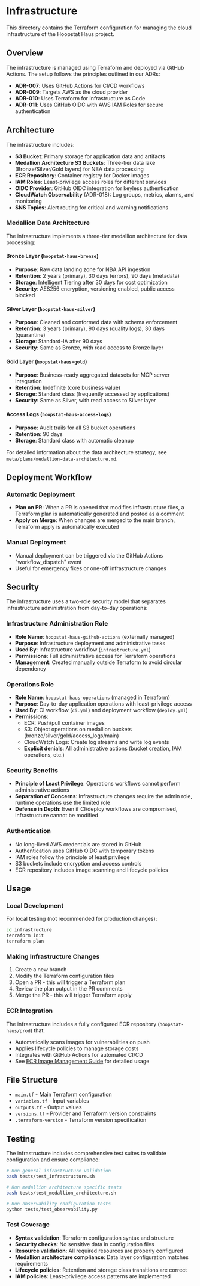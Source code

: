# Infrastructure

This directory contains the Terraform configuration for managing the cloud infrastructure of the Hoopstat Haus project.

## Overview

The infrastructure is managed using Terraform and deployed via GitHub Actions. The setup follows the principles outlined in our ADRs:

- **ADR-007**: Uses GitHub Actions for CI/CD workflows
- **ADR-009**: Targets AWS as the cloud provider  
- **ADR-010**: Uses Terraform for Infrastructure as Code
- **ADR-011**: Uses GitHub OIDC with AWS IAM Roles for secure authentication

## Architecture

The infrastructure includes:

- **S3 Bucket**: Primary storage for application data and artifacts
- **Medallion Architecture S3 Buckets**: Three-tier data lake (Bronze/Silver/Gold layers) for NBA data processing
- **ECR Repository**: Container registry for Docker images
- **IAM Roles**: Least-privilege access roles for different services
- **OIDC Provider**: GitHub OIDC integration for keyless authentication
- **CloudWatch Observability** (ADR-018): Log groups, metrics, alarms, and monitoring
- **SNS Topics**: Alert routing for critical and warning notifications

### Medallion Data Architecture

The infrastructure implements a three-tier medallion architecture for data processing:

#### Bronze Layer (`hoopstat-haus-bronze`)
- **Purpose**: Raw data landing zone for NBA API ingestion
- **Retention**: 2 years (primary), 30 days (errors), 90 days (metadata)
- **Storage**: Intelligent Tiering after 30 days for cost optimization
- **Security**: AES256 encryption, versioning enabled, public access blocked

#### Silver Layer (`hoopstat-haus-silver`)
- **Purpose**: Cleaned and conformed data with schema enforcement
- **Retention**: 3 years (primary), 90 days (quality logs), 30 days (quarantine)
- **Storage**: Standard-IA after 90 days
- **Security**: Same as Bronze, with read access to Bronze layer

#### Gold Layer (`hoopstat-haus-gold`)
- **Purpose**: Business-ready aggregated datasets for MCP server integration
- **Retention**: Indefinite (core business value)
- **Storage**: Standard class (frequently accessed by applications)
- **Security**: Same as Silver, with read access to Silver layer

#### Access Logs (`hoopstat-haus-access-logs`)
- **Purpose**: Audit trails for all S3 bucket operations
- **Retention**: 90 days
- **Storage**: Standard class with automatic cleanup

For detailed information about the data architecture strategy, see `meta/plans/medallion-data-architecture.md`.

## Deployment Workflow

### Automatic Deployment
- **Plan on PR**: When a PR is opened that modifies infrastructure files, a Terraform plan is automatically generated and posted as a comment
- **Apply on Merge**: When changes are merged to the main branch, Terraform apply is automatically executed

### Manual Deployment
- Manual deployment can be triggered via the GitHub Actions "workflow_dispatch" event
- Useful for emergency fixes or one-off infrastructure changes

## Security

The infrastructure uses a two-role security model that separates infrastructure administration from day-to-day operations:

### Infrastructure Administration Role
- **Role Name**: `hoopstat-haus-github-actions` (externally managed)
- **Purpose**: Infrastructure deployment and administrative tasks
- **Used By**: Infrastructure workflow (`infrastructure.yml`)
- **Permissions**: Full administrative access for Terraform operations
- **Management**: Created manually outside Terraform to avoid circular dependency

### Operations Role  
- **Role Name**: `hoopstat-haus-operations` (managed in Terraform)
- **Purpose**: Day-to-day application operations with least-privilege access
- **Used By**: CI workflow (`ci.yml`) and deployment workflow (`deploy.yml`)
- **Permissions**: 
  - ECR: Push/pull container images
  - S3: Object operations on medallion buckets (bronze/silver/gold/access_logs/main)
  - CloudWatch Logs: Create log streams and write log events
  - **Explicit denials**: All administrative actions (bucket creation, IAM operations, etc.)

### Security Benefits
- **Principle of Least Privilege**: Operations workflows cannot perform administrative actions
- **Separation of Concerns**: Infrastructure changes require the admin role, runtime operations use the limited role
- **Defense in Depth**: Even if CI/deploy workflows are compromised, infrastructure cannot be modified

### Authentication
- No long-lived AWS credentials are stored in GitHub
- Authentication uses GitHub OIDC with temporary tokens
- IAM roles follow the principle of least privilege
- S3 buckets include encryption and access controls
- ECR repository includes image scanning and lifecycle policies

## Usage

### Local Development
For local testing (not recommended for production changes):

```bash
cd infrastructure
terraform init
terraform plan
```

### Making Infrastructure Changes
1. Create a new branch
2. Modify the Terraform configuration files
3. Open a PR - this will trigger a Terraform plan
4. Review the plan output in the PR comments
5. Merge the PR - this will trigger Terraform apply

### ECR Integration
The infrastructure includes a fully configured ECR repository (`hoopstat-haus/prod`) that:
- Automatically scans images for vulnerabilities on push
- Applies lifecycle policies to manage storage costs
- Integrates with GitHub Actions for automated CI/CD
- See [ECR Image Management Guide](../docs/ECR_IMAGE_MANAGEMENT.md) for detailed usage

## File Structure

- `main.tf` - Main Terraform configuration
- `variables.tf` - Input variables
- `outputs.tf` - Output values
- `versions.tf` - Provider and Terraform version constraints
- `.terraform-version` - Terraform version specification

## Testing

The infrastructure includes comprehensive test suites to validate configuration and ensure compliance:

```bash
# Run general infrastructure validation
bash tests/test_infrastructure.sh

# Run medallion architecture specific tests  
bash tests/test_medallion_architecture.sh

# Run observability configuration tests
python tests/test_observability.py
```

### Test Coverage
- **Syntax validation**: Terraform configuration syntax and structure
- **Security checks**: No sensitive data in configuration files
- **Resource validation**: All required resources are properly configured
- **Medallion architecture compliance**: Data layer configuration matches requirements
- **Lifecycle policies**: Retention and storage class transitions are correct
- **IAM policies**: Least-privilege access patterns are implemented
